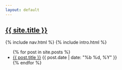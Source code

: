 ```yaml
---
layout: default
---
```

<div class="home">
<meta name="yandex-verification" content="9a04d918595d0643" />
	<section class="site-header">
		<h1 class="smallcap"><a class="site-title" href="{{ '/' | prepend: site.baseurl | prepend: site.url }}">{{ site.title }}</a></h1>
		{% include nav.html %}
		{% include intro.html %}
	</section>
	<section>
		<ul class="post-list">
			{% for post in site.posts %}
			<li>
				<a href="{{ post.url | prepend: site.baseurl | prepend: site.url }}">{{ post.title }}</a> <time datetime="{{ post.date | date_to_xmlschema }}">{{ post.date | date: "%b %d, %Y" }}</time>
			</li>
			{% endfor %}
		</ul>
	</section>
</div>
